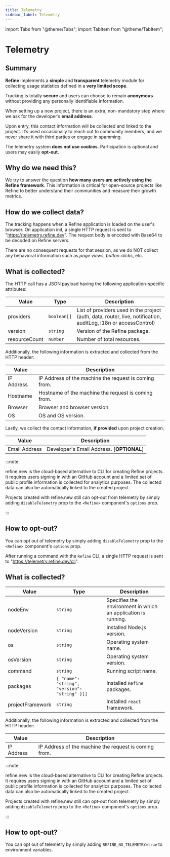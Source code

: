 ```yaml
---
title: Telemetry
sidebar_label: Telemetry
---
```


import Tabs from "@theme/Tabs";
import TabItem from "@theme/TabItem";

# Telemetry

## Summary

**Refine** implements a **simple** and **transparent** telemetry module for collecting usage statistics defined in a **very limited scope**.

Tracking is totally **secure** and users can choose to remain **anonymous** without providing any personally identifiable information.

When setting up a new project, there is an extra, non-mandatory step where we ask for the developer’s **email address**.

Upon entry, this contact information will be collected and linked to the project. It’s used occasionally to reach out to community members, and we never share it with third parties or engage in spamming.

The telemetry system **does not use cookies**. Participation is optional and users may easily **opt-out**.

## Why do we need this?

We try to answer the question **how many users are actively using the Refine framework**. This information is critical for open-source projects like Refine to better understand their communities and measure their growth metrics.

## How do we collect data?

<Tabs>
    <TabItem value="refine-core" label="Refine core" default>

The tracking happens when a Refine application is loaded on the user's browser. On application init, a single HTTP request is sent to "https://telemetry.refine.dev". The request body is encoded with Base64 to be decoded on Refine servers.

There are no consequent requests for that session, as we do NOT collect any behavioral information such as _page views_, _button clicks_, etc.

## What is collected?

The HTTP call has a JSON payload having the following application-specific attributes:

| Value         | Type        | Description                                                                                                     |
| ------------- | ----------- | --------------------------------------------------------------------------------------------------------------- |
| providers     | `boolean[]` | List of providers used in the project (auth, data, router, live, notification, auditLog, i18n or accessControl) |
| version       | `string`    | Version of the Refine package.                                                                                  |
| resourceCount | `number`    | Number of total resources.                                                                                      |

Additionally, the following information is extracted and collected from the HTTP header:

| Value      | Description                                           |
| ---------- | ----------------------------------------------------- |
| IP Address | IP Address of the machine the request is coming from. |
| Hostname   | Hostname of the machine the request is coming from.   |
| Browser    | Browser and browser version.                          |
| OS         | OS and OS version.                                    |

Lastly, we collect the contact information, **if provided** upon project creation.

| Value         | Description                               |
| ------------- | ----------------------------------------- |
| Email Address | Developer's Email Address. [**OPTIONAL**] |

:::note

refine.new is the cloud-based alternative to CLI for creating Refine projects.
It requires users signing in with an GitHub account and a limited set of public profile information is collected for analytics purposes. The collected data can also be automatically linked to the created project.

Projects created with refine.new still can opt-out from telemetry by simply adding `disableTelemetry` prop to the `<Refine>` component's `options` prop.

:::

## How to opt-out?

You can opt out of telemetry by simply adding `disableTelemetry` prop to the `<Refine>` component's `options` prop.

  </TabItem>

<TabItem value="refine-cli" label="Refine CLI">

After running a command with the `Refine` CLI, a single HTTP request is sent to "https://telemetry.refine.dev/cli".

## What is collected?

| Value            | Type                                          | Description                                                   |
| ---------------- | --------------------------------------------- | ------------------------------------------------------------- |
| nodeEnv          | `string`                                      | Specifies the environment in which an application is running. |
| nodeVersion      | `string`                                      | Installed Node.js version.                                    |
| os               | `string`                                      | Operating system name.                                        |
| osVersion        | `string`                                      | Operating system version.                                     |
| command          | `string`                                      | Running script name.                                          |
| packages         | `{ "name": "string", "version": "string" }[]` | Installed `Refine` packages.                                  |
| projectFramework | `string`                                      | Installed `react` framework.                                  |

Additionally, the following information is extracted and collected from the HTTP header:

| Value      | Description                                           |
| ---------- | ----------------------------------------------------- |
| IP Address | IP Address of the machine the request is coming from. |

:::note

refine.new is the cloud-based alternative to CLI for creating Refine projects.
It requires users signing in with an GitHub account and a limited set of public profile information is collected for analytics purposes. The collected data can also be automatically linked to the created project.

Projects created with refine.new still can opt-out from telemetry by simply adding `disableTelemetry` prop to the `<Refine>` component's `options` prop.

:::

## How to opt-out?

You can opt out of telemetry by simply adding `REFINE_NO_TELEMETRY=true` to environment variables.

</TabItem>
</Tabs>
